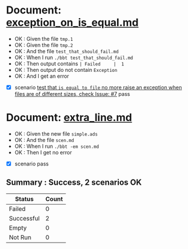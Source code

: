 
# Document: [exception_on_is_equal.md](../../../tests/non_reg_tests/exception_on_is_equal.md)  
   - OK : Given the file `tmp.1`  
   - OK : Given the file `tmp.2`  
   - OK : And the file `test_that_should_fail.md`  
   - OK : When I run `./bbt test_that_should_fail.md`  
   - OK : Then output contains `| Failed     |  1`  
   - OK : Then output do not contain `Exception`  
   - OK : And I get an error  
   - [X] scenario   [test that `is equal to file` no more raise an exception when files are of different sizes, check Issue: #7](../../../tests/non_reg_tests/exception_on_is_equal.md) pass  


# Document: [extra_line.md](../../../tests/non_reg_tests/extra_line.md)  
   - OK : Given the new file `simple.ads`  
   - OK : And the file `scen.md`  
   - OK : When I run `./bbt -em scen.md`  
   - OK : Then I get no error    
   - [X] scenario   [](../../../tests/non_reg_tests/extra_line.md) pass  


## Summary : **Success**, 2 scenarios OK

| Status     | Count |
|------------|-------|
| Failed     | 0     |
| Successful | 2     |
| Empty      | 0     |
| Not Run    | 0     |

